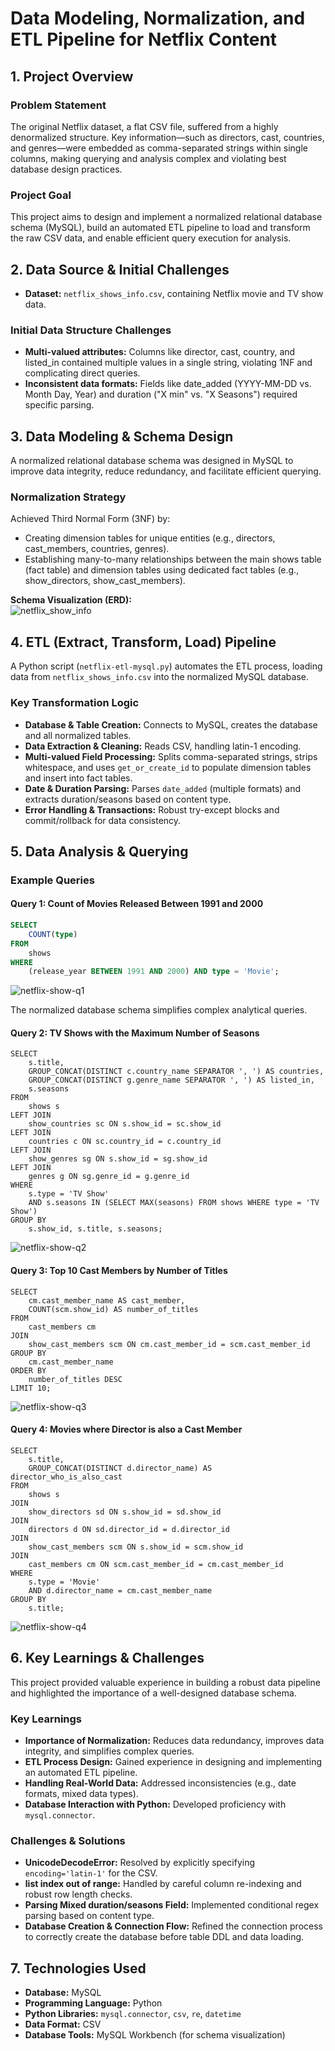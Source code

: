# Data Modeling, Normalization, and ETL Pipeline for Netflix Content

## 1. Project Overview

### Problem Statement
The original Netflix dataset, a flat CSV file, suffered from a highly denormalized structure. Key information—such as directors, cast, countries, and genres—were embedded as comma-separated strings within single columns, making querying and analysis complex and violating best database design practices.

### Project Goal
This project aims to design and implement a normalized relational database schema (MySQL), build an automated ETL pipeline to load and transform the raw CSV data, and enable efficient query execution for analysis.

## 2. Data Source & Initial Challenges

- **Dataset:** `netflix_shows_info.csv`, containing Netflix movie and TV show data.

### Initial Data Structure Challenges
- **Multi-valued attributes:** Columns like director, cast, country, and listed_in contained multiple values in a single string, violating 1NF and complicating direct queries.
- **Inconsistent data formats:** Fields like date_added (YYYY-MM-DD vs. Month Day, Year) and duration ("X min" vs. "X Seasons") required specific parsing.

## 3. Data Modeling & Schema Design

A normalized relational database schema was designed in MySQL to improve data integrity, reduce redundancy, and facilitate efficient querying.

### Normalization Strategy
Achieved Third Normal Form (3NF) by:
- Creating dimension tables for unique entities (e.g., directors, cast_members, countries, genres).
- Establishing many-to-many relationships between the main shows table (fact table) and dimension tables using dedicated fact tables (e.g., show_directors, show_cast_members).

**Schema Visualization (ERD):**  
![netflix_show_info](https://github.com/user-attachments/assets/4e0534c6-45de-4fec-b135-6511f7265ea6)

## 4. ETL (Extract, Transform, Load) Pipeline

A Python script (`netflix-etl-mysql.py`) automates the ETL process, loading data from `netflix_shows_info.csv` into the normalized MySQL database.

### Key Transformation Logic
- **Database & Table Creation:** Connects to MySQL, creates the database and all normalized tables.
- **Data Extraction & Cleaning:** Reads CSV, handling latin-1 encoding.
- **Multi-valued Field Processing:** Splits comma-separated strings, strips whitespace, and uses `get_or_create_id` to populate dimension tables and insert into fact tables.
- **Date & Duration Parsing:** Parses `date_added` (multiple formats) and extracts duration/seasons based on content type.
- **Error Handling & Transactions:** Robust try-except blocks and commit/rollback for data consistency.

## 5. Data Analysis & Querying

### Example Queries

#### Query 1: Count of Movies Released Between 1991 and 2000
```sql
SELECT
    COUNT(type)
FROM
    shows
WHERE
    (release_year BETWEEN 1991 AND 2000) AND type = 'Movie';
```
![netflix-show-q1](https://github.com/user-attachments/assets/015ce6ad-e2e6-4508-9b6b-207939a70849)

The normalized database schema simplifies complex analytical queries.
#### Query 2: TV Shows with the Maximum Number of Seasons
```
SELECT
    s.title,
    GROUP_CONCAT(DISTINCT c.country_name SEPARATOR ', ') AS countries,
    GROUP_CONCAT(DISTINCT g.genre_name SEPARATOR ', ') AS listed_in,
    s.seasons
FROM
    shows s
LEFT JOIN
    show_countries sc ON s.show_id = sc.show_id
LEFT JOIN
    countries c ON sc.country_id = c.country_id
LEFT JOIN
    show_genres sg ON s.show_id = sg.show_id
LEFT JOIN
    genres g ON sg.genre_id = g.genre_id
WHERE
    s.type = 'TV Show'
    AND s.seasons IN (SELECT MAX(seasons) FROM shows WHERE type = 'TV Show')
GROUP BY
    s.show_id, s.title, s.seasons;
```
![netflix-show-q2](https://github.com/user-attachments/assets/e8aef435-1324-4403-8838-c4836080dd64)

#### Query 3: Top 10 Cast Members by Number of Titles
```
SELECT
    cm.cast_member_name AS cast_member,
    COUNT(scm.show_id) AS number_of_titles
FROM
    cast_members cm
JOIN
    show_cast_members scm ON cm.cast_member_id = scm.cast_member_id
GROUP BY
    cm.cast_member_name
ORDER BY
    number_of_titles DESC
LIMIT 10;
```
![netflix-show-q3](https://github.com/user-attachments/assets/0539c784-430c-4788-b90d-6d600af5d151)

#### Query 4: Movies where Director is also a Cast Member
```
SELECT
    s.title,
    GROUP_CONCAT(DISTINCT d.director_name) AS director_who_is_also_cast
FROM
    shows s
JOIN
    show_directors sd ON s.show_id = sd.show_id
JOIN
    directors d ON sd.director_id = d.director_id
JOIN
    show_cast_members scm ON s.show_id = scm.show_id
JOIN
    cast_members cm ON scm.cast_member_id = cm.cast_member_id
WHERE
    s.type = 'Movie'
    AND d.director_name = cm.cast_member_name
GROUP BY
    s.title;
```
![netflix-show-q4](https://github.com/user-attachments/assets/28e3f62a-c548-41d7-ace7-8a4c94777050)

## 6. Key Learnings & Challenges

This project provided valuable experience in building a robust data pipeline and highlighted the importance of a well-designed database schema.

### Key Learnings

- **Importance of Normalization:** Reduces data redundancy, improves data integrity, and simplifies complex queries.
- **ETL Process Design:** Gained experience in designing and implementing an automated ETL pipeline.
- **Handling Real-World Data:** Addressed inconsistencies (e.g., date formats, mixed data types).
- **Database Interaction with Python:** Developed proficiency with `mysql.connector`.

### Challenges & Solutions

- **UnicodeDecodeError:** Resolved by explicitly specifying `encoding='latin-1'` for the CSV.
- **list index out of range:** Handled by careful column re-indexing and robust row length checks.
- **Parsing Mixed duration/seasons Field:** Implemented conditional regex parsing based on content type.
- **Database Creation & Connection Flow:** Refined the connection process to correctly create the database before table DDL and data loading.

## 7. Technologies Used

- **Database:** MySQL
- **Programming Language:** Python
- **Python Libraries:** `mysql.connector`, `csv`, `re`, `datetime`
- **Data Format:** CSV
- **Database Tools:** MySQL Workbench (for schema visualization)
